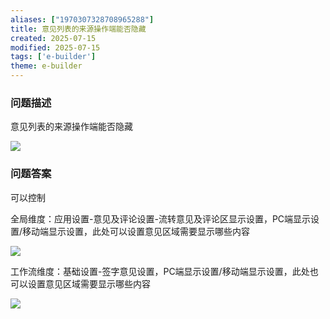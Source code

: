 ```yaml
---
aliases: ["1970307328708965288"]
title: 意见列表的来源操作端能否隐藏
created: 2025-07-15
modified: 2025-07-15
tags: ['e-builder']
theme: e-builder
---
```


### 问题描述

意见列表的来源操作端能否隐藏

![](950b02c3402b4f9bfa728e4d33e3190e.jpg)

### 问题答案

可以控制

全局维度：应用设置-意见及评论设置-流转意见及评论区显示设置，PC端显示设置/移动端显示设置，此处可以设置意见区域需要显示哪些内容

![](f329f0b13a350898c18b670f696da394.jpg)

工作流维度：基础设置-签字意见设置，PC端显示设置/移动端显示设置，此处也可以设置意见区域需要显示哪些内容

![](0d1eb079edd68458fe8218486e69aef0.jpg)